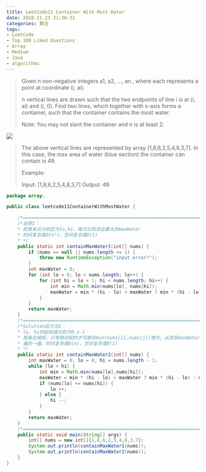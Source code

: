 ```yaml
---
title: LeetCode11 Container With Most Water
date: 2018-11-23 21:36:31
categories: 算法
tags: 
- LeetCode
- Top 100 Liked Questions
- Array
- Medium
- Java
- algorithms
---
```


> Given n non-negative integers a1, a2, ..., an , where each represents a point at coordinate (i, ai).
>
> n vertical lines are drawn such that the two endpoints of line i is at (i, ai) and (i, 0). Find two lines, which together with x-axis forms a container, such that the container contains the most water.
>
> Note: You may not slant the container and n is at least 2.

<!-- more -->

![](http://qiniu.limengting.site/leetcode11.jpg)

> The above vertical lines are represented by array [1,8,6,2,5,4,8,3,7]. In this case, the max area of water (blue section) the container can contain is 49.
>
> Example:
>
> Input: [1,8,6,2,5,4,8,3,7]
> Output: 49

```java
package array;

public class leetcode11ContainerWithMostWater {

    /*=====================================================================================*/
    /*自想1：
    * 把首末点分别定为lo,hi，每次比较求出最大的maxWater
    * 时间复杂度O(n²)，空间复杂度O(1)
    * */
    public static int containMaxWater1(int[] nums) {
        if (nums == null || nums.length <= 1) {
            throw new RuntimeException("input error!");
        }
        int maxWater = 0;
        for (int lo = 0; lo < nums.length; lo++) {
            for (int hi = lo + 1; hi < nums.length; hi++) {
                int min = Math.min(nums[lo], nums[hi]);
                maxWater = min * (hi - lo) > maxWater ? min * (hi - lo) : maxWater;
            }
        }
        return maxWater;
    }
    /*=====================================================================================*/
    /*Solution区方法2：
    * lo, hi的起始值分别为0,n-1
    * 距离在缩短，只有移动短的才可能将min(nums[i],nums[j])增大，从而将maxWater增大
    * 遍历一遍，时间复杂度O(n)，空间复杂度O(1)
    * */
    public static int containMaxWater2(int[] nums) {
        int maxWater = 0, lo = 0, hi = nums.length - 1;
        while (lo < hi) {
            int min = Math.min(nums[lo],nums[hi]);
            maxWater = min * (hi - lo) > maxWater ? min * (hi - lo) : maxWater;
            if (nums[lo] <= nums[hi]) {
                lo ++;
            } else {
                hi --;
            }
        }
        return maxWater;
    }
    /*=====================================================================================*/
    public static void main(String[] args) {
        int[] nums = new int[]{1,8,6,2,5,4,8,3,7};
        System.out.println(containMaxWater1(nums));
        System.out.println(containMaxWater2(nums));
    }
}
```